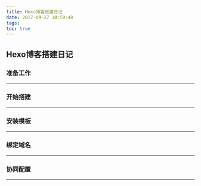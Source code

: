 ```yaml
---
title: Hexo博客搭建日记
date: 2017-09-27 10:59:48
tags: 
toc: true
---
```


## Hexo博客搭建日记
### 准备工作
---
### 开始搭建
---
### 安装模板
---
### 绑定域名
---
### 协同配置
---
